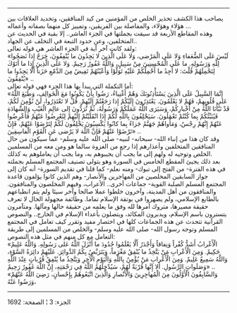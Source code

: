 ------------------------------------------------------------------------

يصاحب هذا الكشف تحذير الخلص من المؤمنين من كيد المنافقين، وتحديد
العلاقات بين هؤلاء وهؤلاء، والمفاصلة بين الفريقين، وتمييز كل منهما
بصفاته وأعماله ...  
وهذه المقاطع الأربعة قد سيقت بجملتها في الجزء العاشر.. إلا بقية في
الحديث عن المتخلفين، وعن حدود التبعة في التخلف عن الجهاد..  
ولقد كانت آخر آية في الجزء العاشر هي قوله تعالى:  
«لَيْسَ عَلَى الضُّعَفاءِ وَلا عَلَى الْمَرْضى، وَلا عَلَى الَّذِينَ لا يَجِدُونَ ما يُنْفِقُونَ، حَرَجٌ
إِذا نَصَحُوا لِلَّهِ وَرَسُولِهِ. ما عَلَى الْمُحْسِنِينَ مِنْ سَبِيلٍ، وَاللَّهُ غَفُورٌ رَحِيمٌ. وَلا عَلَى
الَّذِينَ إِذا ما أَتَوْكَ لِتَحْمِلَهُمْ قُلْتَ: لا أَجِدُ ما أَحْمِلُكُمْ عَلَيْهِ تَوَلَّوْا وَأَعْيُنُهُمْ تَفِيضُ
مِنَ الدَّمْعِ حَزَناً أَلَّا يَجِدُوا ما يُنْفِقُونَ» ..  
أما التكملة التي يبدأ بها هذا الجزء فهي قوله تعالى:  
«إِنَّمَا السَّبِيلُ عَلَى الَّذِينَ يَسْتَأْذِنُونَكَ وَهُمْ أَغْنِياءُ، رَضُوا بِأَنْ يَكُونُوا مَعَ الْخَوالِفِ،
وَطَبَعَ اللَّهُ عَلى قُلُوبِهِمْ، فَهُمْ لا يَعْلَمُونَ. يَعْتَذِرُونَ إِلَيْكُمْ إِذا رَجَعْتُمْ إِلَيْهِمْ. قُلْ
لا تَعْتَذِرُوا، لَنْ نُؤْمِنَ لَكُمْ، قَدْ نَبَّأَنَا اللَّهُ مِنْ أَخْبارِكُمْ، وَسَيَرَى اللَّهُ عَمَلَكُمْ
وَرَسُولُهُ، ثُمَّ تُرَدُّونَ إِلى عالِمِ الْغَيْبِ وَالشَّهادَةِ فَيُنَبِّئُكُمْ بِما كُنْتُمْ تَعْمَلُونَ.
سَيَحْلِفُونَ بِاللَّهِ لَكُمْ إِذَا انْقَلَبْتُمْ إِلَيْهِمْ لِتُعْرِضُوا عَنْهُمْ فَأَعْرِضُوا عَنْهُمْ إِنَّهُمْ رِجْسٌ،
وَمَأْواهُمْ جَهَنَّمُ جَزاءً بِما كانُوا يَكْسِبُونَ يَحْلِفُونَ لَكُمْ لِتَرْضَوْا عَنْهُمْ، فَإِنْ تَرْضَوْا
عَنْهُمْ فَإِنَّ اللَّهَ لا يَرْضى عَنِ الْقَوْمِ الْفاسِقِينَ» ..  
وقد كان هذا من إنباء الله- سبحانه- لنبيه- صلى الله عليه وسلم- عما سيكون
من حال المنافقين المتخلفين وأعذارهم إذا رجع من الغزوة سالما هو ومن معه
من المسلمين الخلص وتوجيه له ولهم إلى ما يجب أن يجيبوهم به، وما يجب أن
يعاملوهم به كذلك.  
بعد ذلك يجيئ المقطع الخامس في السورة وهو يتولى تصنيف المجتمع المسلم
بجملته في هذه الفترة- من الفتح إلى تبوك- ومنه نعلم- كما قلنا في تقديم
السورة- أنه كان إلى جواز السابقين المخلصين من المهاجرين والأنصار- وهم
الذين كانوا يؤلفون قاعدة المجتمع المسلم الصلبة القوية- جماعات أخرى..
الأعراب، وفيهم المخلصون والمنافقون. والمنافقون من أهل المدينة، وآخرون
خلطوا عملا صالحا وآخر سيئا ولم يتم انطباعهم بالطابع الإسلامي، ولم يصهروا
في بوتقة الإسلام تماما. وطائفة مجهولة الحال لا تعرف حقيقة مصيرها، متروك
أمرها لله وفق ما يعلمه من حقيقة حالها ومآلها. ومتآمرون يتسترون باسم
الإسلام، ويدبرون المكائد، ويتصلون بأعداء الإسلام في الخارج.. والنصوص
القرآنية تتحدث عن هذه الجماعات كلها في اختصار مفيد وتقرر كيف تعامل في
المجتمع المسلم وتوجه رسول الله- صلى الله عليه وسلم- والخلص من المسلمين
إلى طريقة التعامل مع كل منهم في مثل هذه النصوص:  
«الْأَعْرابُ أَشَدُّ كُفْراً وَنِفاقاً وَأَجْدَرُ أَلَّا يَعْلَمُوا حُدُودَ ما أَنْزَلَ اللَّهُ عَلى رَسُولِهِ.
وَاللَّهُ عَلِيمٌ حَكِيمٌ. وَمِنَ الْأَعْرابِ مَنْ يَتَّخِذُ ما يُنْفِقُ مَغْرَماً، وَيَتَرَبَّصُ بِكُمُ الدَّوائِرَ.
عَلَيْهِمْ دائِرَةُ السَّوْءِ، وَاللَّهُ سَمِيعٌ عَلِيمٌ. وَمِنَ الْأَعْرابِ مَنْ يُؤْمِنُ بِاللَّهِ وَالْيَوْمِ
الْآخِرِ وَيَتَّخِذُ ما يُنْفِقُ قُرُباتٍ عِنْدَ اللَّهِ وَصَلَواتِ الرَّسُولِ. أَلا إِنَّها قُرْبَةٌ لَهُمْ،
سَيُدْخِلُهُمُ اللَّهُ فِي رَحْمَتِهِ، إِنَّ اللَّهَ غَفُورٌ رَحِيمٌ» ..  
«وَالسَّابِقُونَ الْأَوَّلُونَ مِنَ الْمُهاجِرِينَ وَالْأَنْصارِ وَالَّذِينَ اتَّبَعُوهُمْ بِإِحْسانٍ، رَضِيَ اللَّهُ
عَنْهُمْ وَرَضُوا عَنْهُ،

------------------------------------------------------------------------

الجزء: 3 ¦ الصفحة: 1692
